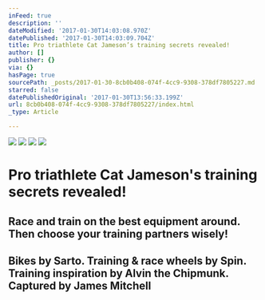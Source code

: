 ```yaml
---
inFeed: true
description: ''
dateModified: '2017-01-30T14:03:08.970Z'
datePublished: '2017-01-30T14:03:09.704Z'
title: Pro triathlete Cat Jameson’s training secrets revealed!
author: []
publisher: {}
via: {}
hasPage: true
sourcePath: _posts/2017-01-30-8cb0b408-074f-4cc9-9308-378df7805227.md
starred: false
datePublishedOriginal: '2017-01-30T13:56:33.199Z'
url: 8cb0b408-074f-4cc9-9308-378df7805227/index.html
_type: Article

---
```

![](https://the-grid-user-content.s3-us-west-2.amazonaws.com/a267956a-5f23-4206-b8b0-6b06704eeaca.jpg)
![](https://the-grid-user-content.s3-us-west-2.amazonaws.com/0b1219aa-b187-4043-b8f4-b83922622030.jpg)
![](https://the-grid-user-content.s3-us-west-2.amazonaws.com/a47f0fe9-d95b-493e-92f6-74a972989619.jpg)
![](https://the-grid-user-content.s3-us-west-2.amazonaws.com/4f52d3e8-6e96-44fa-b232-2c9e51ea366e.jpg)

# Pro triathlete Cat Jameson's training secrets revealed!

## Race and train on the best equipment around. Then choose your training partners wisely! 

## Bikes by Sarto. Training & race wheels by Spin. Training inspiration by Alvin the Chipmunk. Captured by James Mitchell